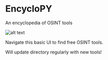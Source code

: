 # EncycloPY
An encyclopedia of OSINT tools

![alt text](https://i.postimg.cc/7Ly9g8DT/Screen-Shot-2019-05-18-at-8-10-02-PM.png)

Navigate this basic UI to find free OSINT tools.

Will update directory regularly with new tools!
